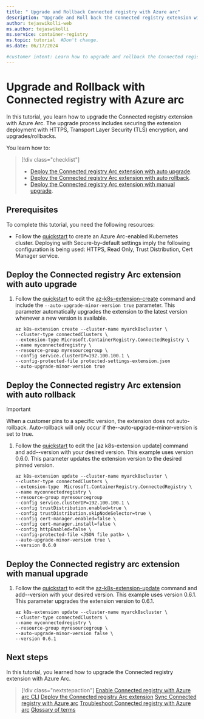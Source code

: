 ```yaml
---
title: " Upgrade and Rollback Connected registry with Azure arc"
description: "Upgrade and Roll back the Connected registry extension with Azure Arc for secure the extension deployment."
author: tejaswikolli-web
ms.author: tejaswikolli
ms.service: container-registry
ms.topic: tutorial  #Don't change.
ms.date: 06/17/2024

#customer intent: Learn how to upgrade and rollback the Connected registry extension with Azure Arc to secure the extension deployment.
---
```


# Upgrade and Rollback with Connected registry with Azure arc

In this tutorial, you learn how to upgrade the Connected registry extension with Azure Arc. The upgrade process includes securing the extension deployment with HTTPS, Transport Layer Security (TLS) encryption, and upgrades/rollbacks.

You learn how to:

> [!div class="checklist"]
> - [Deploy the Connected registry Arc extension with auto upgrade](#deploy-the-connected-registry-arc-extension-with-auto-upgrade).
> - [Deploy the Connected registry Arc extension with auto rollback](#deploy-the-connected-registry-arc-extension-with-auto-rollback).
> - [Deploy the Connected registry Arc extension with manual upgrade](#deploy-the-connected-registry-arc-extension-with-manual-upgrade).

## Prerequisites

To complete this tutorial, you need the following resources:

* Follow the [quickstart][quickstart] to create an Azure Arc-enabled Kubernetes cluster. Deploying with Secure-by-default settings imply the following configuration is being used: HTTPS, Read Only, Trust Distribution, Cert Manager service. 

## Deploy the Connected registry Arc extension with auto upgrade

1. Follow the [quickstart][quickstart] to edit the [az-k8s-extension-create][az-k8s-extension-create] command and include the `--auto-upgrade-minor-version true` parameter. This parameter automatically upgrades the extension to the latest version whenever a new version is available. 

    ```azurecli
    az k8s-extension create --cluster-name myarck8scluster \ 
    --cluster-type connectedClusters \
    --extension-type Microsoft.ContainerRegistry.ConnectedRegistry \
    --name myconnectedregistry \
    --resource-group myresourcegroup \ 
    --config service.clusterIP=192.100.100.1 \ 
    --config-protected-file protected-settings-extension.json  
    --auto-upgrade-minor-version true
    ```

## Deploy the Connected registry Arc extension with auto rollback

> [!IMPORTANT]
> When a customer pins to a specific version, the extension does not auto-rollback. Auto-rollback will only occur if the--auto-upgrade-minor-version is set to true.

1. Follow the [quickstart][quickstart] to edit the [az k8s-extension update] command and add--version with your desired version. This example uses version 0.6.0. This parameter updates the extension version to the desired pinned version. 

    ```azurecli
    az k8s-extension update --cluster-name myarck8scluster \ 
    --cluster-type connectedClusters \ 
    --extension-type  Microsoft.ContainerRegistry.ConnectedRegistry \ 
    --name myconnectedregistry \ 
    --resource-group myresourcegroup 
    --config service.clusterIP=192.100.100.1 \
    --config trustDistribution.enabled=true \ 
    --config trustDistribution.skipNodeSelector=true \
    --config cert-manager.enabled=false \
    --config cert-manager.install=false \
    --config httpEnabled=false \ 
    --config-protected-file <JSON file path> \
    --auto-upgrade-minor-version true \
    --version 0.6.0 
    ```

## Deploy the Connected registry arc extension with manual upgrade

1. Follow the [quickstart][quickstart] to edit the [az-k8s-extension-update][az-k8s-extension-update] command and add--version with your desired version. This example uses version 0.6.1. This parameter upgrades the extension version to 0.6.1. 

    ```azurecli
    az k8s-extension update --cluster-name myarck8scluster \ 
    --cluster-type connectedClusters \ 
    --name myconnectedregistry \ 
    --resource-group myresourcegroup \ 
    --auto-upgrade-minor-version false \
    --version 0.6.1 
    ```

## Next steps

In this tutorial, you learned how to upgrade the Connected registry extension with Azure Arc. 

> [!div class="nextstepaction"]
> [Enable Connected registry with Azure arc CLI][quickstart]
> [Deploy the Connected registry Arc extension](tutorial-connected-registry-arc.md)
> [Sync Connected registry with Azure arc](tutorial-connected-registry-sync.md)
> [Troubleshoot Connected registry with Azure arc](troubleshoot-connected-registry-arc.md)
> [Glossary of terms](connected-registry-glossary.md)

[quickstart]: quickstart-connected-registry-arc-cli.md
[az-k8s-extension-create]: /cli/azure/k8s-extension#az-k8s-extension-create
[az-k8s-extension-update]: /cli/azure/k8s-extension#az-k8s-extension-update